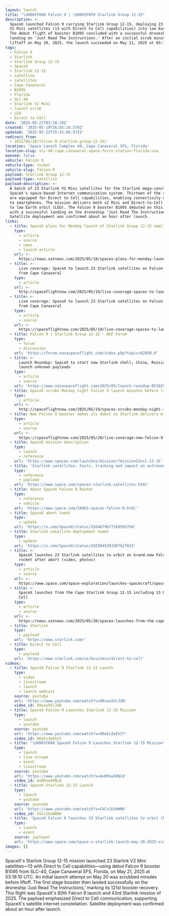 ```yaml
---
layout: launch
title: "\U0001F680 Falcon 9 | \U0001F6F0 Starlink Group 12-15"
description: >-
  SpaceX launched Falcon 9 carrying Starlink Group 12-15, deploying 23 Starlink
  V2 Mini satellites (13 with Direct to Cell capabilities) into low Earth orbit.
  The debut flight of booster B1095 concluded with a successful droneship
  landing on 'Just Read The Instructions.' After an initial scrub minutes before
  liftoff on May 20, 2025, the launch succeeded on May 21, 2025 at 03:18:10 UTC.
tags:
  - Falcon 9
  - Starlink
  - Starlink Group 12-15
  - SpaceX
  - Starlink 12-15
  - satellite
  - satellites
  - Cape Canaveral
  - B1095
  - Florida
  - SLC-40
  - Starlink V2 Mini
  - launch scrub
  - LEO
  - Direct to Cell
date: '2025-05-21T03:18:10Z'
created: '2025-05-19T16:05:19.579Z'
updated: '2025-05-22T15:41:08.972Z'
redirect_from:
  - 2025/05/20/falcon-9-starlink-group-12-15/
location: 'Space Launch Complex 40, Cape Canaveral SFS, Florida'
location-slug: slc-40-cape-canaveral-space-force-station-florida-usa
manned: false
vehicle: Falcon 9
vehicle-type: rocket
vehicle-slug: falcon-9
payload: Starlink Group 12-15
payload-type: satellite
payload-description: >-
  A batch of 23 Starlink V2 Mini satellites for the Starlink mega-constellation,
  SpaceX's space-based Internet communication system. Thirteen of the satellites
  are equipped for Direct to Cell capabilities, enabling connectivity directly
  to smartphones. The mission delivers both v2 Mini and Direct-to-Cell variants
  to low Earth orbit (LEO). The Falcon 9 booster B1095 debuted on this flight,
  with a successful landing on the droneship 'Just Read The Instructions.'
  Satellite deployment was confirmed about an hour after launch.
links:
  - title: SpaceX plans for Monday launch of Starlink Group 12-15 smallsats
    type:
      - article
      - source
      - news
      - launch article
    url: >-
      https://news.satnews.com/2025/05/18/spacex-plans-for-monday-launch-of-starlink-group-12-15-smallsats/
  - title: >-
      Live coverage: SpaceX to launch 23 Starlink satellites on Falcon 9 launch
      from Cape Canaveral
    type:
      - article
    url: >-
      http://spaceflightnow.com/2025/05/19/live-coverage-spacex-to-launch-23-starlink-satellites-on-falcon-9-launch-from-cape-canaveral
  - title: >-
      Live coverage: SpaceX to launch 23 Starlink satellites on Falcon 9 launch
      from Cape Canaveral
    type:
      - article
      - source
    url: >-
      https://spaceflightnow.com/2025/05/19/live-coverage-spacex-to-launch-23-starlink-satellites-on-falcon-9-launch-from-cape-canaveral/
  - title: Falcon 9 | Starlink Group 12-15 - NSF Forum
    type:
      - forum
      - discussion
    url: 'https://forum.nasaspaceflight.com/index.php?topic=62850.0'
  - title: >-
      Launch Roundup: SpaceX to start new Starlink shell; China, Russia to
      launch unknown payloads
    type:
      - article
      - source
    url: 'https://www.nasaspaceflight.com/2025/05/launch-roundup-051925/'
  - title: SpaceX scrubs Monday night Falcon 9 launch minutes before liftoff
    type:
      - article
    url: >-
      http://spaceflightnow.com/2025/05/19/spacex-scrubs-monday-night-falcon-9-launch-minutes-before-liftoff/
  - title: New Falcon 9 booster makes its debut on Starlink delivery mission
    type:
      - article
      - source
    url: >-
      https://spaceflightnow.com/2025/05/20/live-coverage-new-falcon-9-booster-to-make-second-attempt-at-debut-on-starlink-delivery-mission/
  - title: SpaceX mission description
    type:
      - launch
      - reference
    url: 'https://www.spacex.com/launches/mission/?missionId=sl-12-15'
  - title: 'Starlink satellites: Facts, tracking and impact on astronomy'
    type:
      - reference
      - payload
    url: 'https://www.space.com/spacex-starlink-satellites.html'
  - title: About SpaceX Falcon 9 Rocket
    type:
      - reference
      - vehicle
    url: 'https://www.space.com/18962-spacex-falcon-9.html'
  - title: SpaceX abort tweet
    type:
      - update
    url: 'https://x.com/SpaceX/status/1924679677169565758'
  - title: Starlink satellite deployment tweet
    type:
      - update
    url: 'https://x.com/SpaceX/status/1925045393307627815'
  - title: >-
      SpaceX launches 23 Starlink satellites to orbit on brand-new Falcon 9
      rocket after abort (video, photos)
    type:
      - article
      - source
    url: >-
      https://www.space.com/space-exploration/launches-spacecraft/spacex-launches-23-starlink-satellites-to-orbit-on-brand-new-falcon-9-rocket-after-abort-photos
  - title: >-
      SpaceX launches from the Cape Starlink Group 12-15 including 13 Direct to
      Cell
    type:
      - article
      - source
    url: >-
      https://news.satnews.com/2025/05/20/spacex-launches-from-the-cape-starlink-group-12-15-including-13-direct-to-cell/
  - title: Starlink
    type:
      - payload
    url: 'https://www.starlink.com/'
  - title: Direct to Cell
    type:
      - payload
    url: 'https://www.starlink.com/us/business/direct-to-cell'
videos:
  - title: SpaceX Falcon 9 Starlink 12-15 Launch
    type:
      - video
      - livestream
      - launch
      - launch webcast
    source: youtube
    url: 'https://www.youtube.com/watch?v=99vau5hlJdQ'
    video_id: 99vau5hlJdQ
  - title: SpaceX Falcon 9 Launches Starlink 12-15 Mission
    type:
      - launch
      - youtube
    source: youtube
    url: 'https://www.youtube.com/watch?v=H6eEzZeEkCY'
    video_id: H6eEzZeEkCY
  - title: "\U0001F680 SpaceX Falcon 9 Launches Starlink 12-15 Mission"
    type:
      - launch
      - live stream
      - event
      - livestream
    source: youtube
    url: 'https://www.youtube.com/watch?v=AuKRsw56NL0'
    video_id: AuKRsw56NL0
  - title: SpaceX Starlink 12-15 Launch
    type:
      - launch
      - youtube
    source: youtube
    url: 'https://www.youtube.com/watch?v=CkCxJUzHWN4'
    video_id: CkCxJUzHWN4
  - title: 'SpaceX Falcon 9 launches 23 Starlink satellites to orbit (May 20, 2025)'
    type:
      - launch
      - event
    source: jwplayer
    url: 'https://www.space.com/space-x-starlink-launch-may-20-2025-video'
images: []
---
```

SpaceX's Starlink Group 12-15 mission launched 23 Starlink V2 Mini satellites—13 with Direct to Cell capabilities—using debut Falcon 9 booster B1095 from SLC-40, Cape Canaveral SFS, Florida, on May 21, 2025 at 03:18:10 UTC. An initial launch attempt on May 20 was scrubbed minutes before liftoff. The first stage booster then landed successfully on the droneship 'Just Read The Instructions,' marking its 121st booster recovery. This flight was SpaceX's 60th Falcon 9 launch and 43rd Starlink mission of 2025. The payload emphasized Direct to Cell communication, supporting SpaceX's satellite internet constellation. Satellite deployment was confirmed about an hour after launch.
